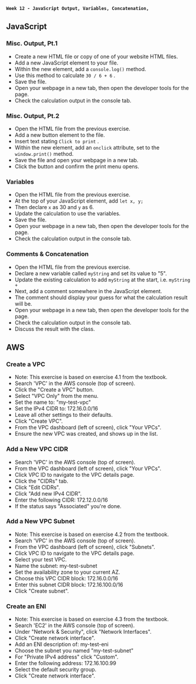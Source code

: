 **`Week 12 - JavaScript Output, Variables, Concatenation, `**

## JavaScript

### Misc. Output, Pt.1
- Create a new HTML file or copy of one of your website HTML files.
- Add a new JavaScript element to your file.
- Within the new element, add a `console.log()` method.
- Use this method to calculate `30 / 6 + 6` .
- Save the file.
- Open your webpage in a new tab, then open the developer tools for the page.
- Check the calculation output in the console tab.

### Misc. Output, Pt.2
- Open the HTML file from the previous exercise.
- Add a new button element to the file.
- Insert text stating `Click to print` .
- Within the new element, add an `onclick` attribute, set to the `window.print()` method.
- Save the file and open your webpage in a new tab.
- Click the button and confirm the print menu opens.

### Variables
- Open the HTML file from the previous exercise.
- At the top of your JavaScript element, add `let x, y;`
- Then declare `x` as 30 and `y` as 6.
- Update the calculation to use the variables.
- Save the file.
- Open your webpage in a new tab, then open the developer tools for the page.
- Check the calculation output in the console tab.

### Comments & Concatenation
- Open the HTML file from the previous exercise.
- Declare a new variable called `myString` and set its value to "5".
- Update the existing calculation to add `myString` at the start, i.e. `myString +`
- Next, add a comment somewhere in the JavaScript element.
- The comment should display your guess for what the calculation result will be.
- Open your webpage in a new tab, then open the developer tools for the page.
- Check the calculation output in the console tab.
- Discuss the result with the class.


## AWS

### Create a VPC
- Note: This exercise is based on exercise 4.1 from the textbook.
- Search 'VPC' in the AWS console (top of screen).
- Click the "Create a VPC" button.
- Select "VPC Only" from the menu.
- Set the name to: "my-test-vpc"
- Set the IPv4 CIDR to: 172.16.0.0/16
- Leave all other settings to their defaults.
- Click "Create VPC".
- From the VPC dashboard (left of screen), click "Your VPCs".
- Ensure the new VPC was created, and shows up in the list.

### Add a New VPC CIDR
- Search 'VPC' in the AWS console (top of screen).
- From the VPC dashboard (left of screen), click "Your VPCs".
- Click VPC ID to navigate to the VPC details page.
- Click the "CIDRs" tab.
- Click "Edit CIDRs".
- Click "Add new IPv4 CIDR".
- Enter the following CIDR: 172.12.0.0/16
- If the status says "Associated" you're done.

### Add a New VPC Subnet
- Note: This exercise is based on exercise 4.2 from the textbook.
- Search 'VPC' in the AWS console (top of screen).
- From the VPC dashboard (left of screen), click "Subnets".
- Click VPC ID to navigate to the VPC details page.
- Select your test VPC.
- Name the subnet: my-test-subnet
- Set the availability zone to your current AZ.
- Choose this VPC CIDR block: 172.16.0.0/16
- Enter this subnet CIDR block: 172.16.100.0/16
- Click "Create subnet".

### Create an ENI
- Note: This exercise is based on exercise 4.3 from the textbook.
- Search 'EC2' in the AWS console (top of screen).
- Under "Network & Security", click "Network Interfaces".
- Click "Create network interface".
- Add an ENI description of: my-test-eni
- Choose the subnet you named "my-test-subnet"
- For "Private IPv4 address" click "Custom".
- Enter the following address: 172.16.100.99
- Select the default security group.
- Click "Create network interface".
